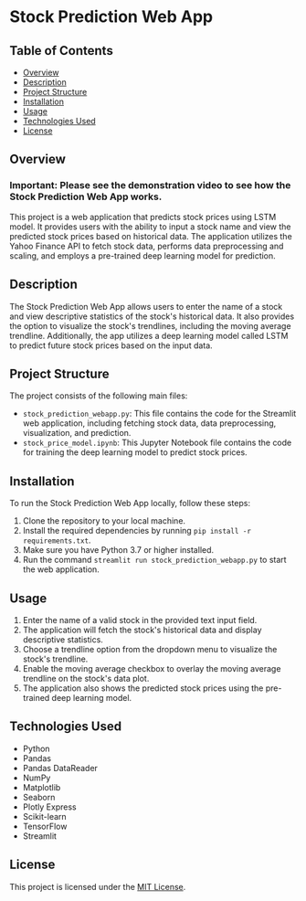 # Stock Prediction Web App

## Table of Contents
  * [Overview](#overview)
  * [Description](#description)
  * [Project Structure](#project-structure)
  * [Installation](#installation)
  * [Usage](#usage)
  * [Technologies Used](#technologies-used)
  * [License](#license)

## Overview
### Important: Please see the demonstration video to see how the Stock Prediction Web App works.
This project is a web application that predicts stock prices using LSTM model. It provides users with the ability to input a stock name and view the predicted stock prices based on historical data. The application utilizes the Yahoo Finance API to fetch stock data, performs data preprocessing and scaling, and employs a pre-trained deep learning model for prediction.

## Description
The Stock Prediction Web App allows users to enter the name of a stock and view descriptive statistics of the stock's historical data. It also provides the option to visualize the stock's trendlines, including the moving average trendline. Additionally, the app utilizes a deep learning model called LSTM to predict future stock prices based on the input data.

## Project Structure
The project consists of the following main files:
- `stock_prediction_webapp.py`: This file contains the code for the Streamlit web application, including fetching stock data, data preprocessing, visualization, and prediction.
- `stock_price_model.ipynb`: This Jupyter Notebook file contains the code for training the deep learning model to predict stock prices.

## Installation
To run the Stock Prediction Web App locally, follow these steps:
1. Clone the repository to your local machine.
2. Install the required dependencies by running `pip install -r requirements.txt`.
3. Make sure you have Python 3.7 or higher installed.
4. Run the command `streamlit run stock_prediction_webapp.py` to start the web application.

## Usage
1. Enter the name of a valid stock in the provided text input field.
2. The application will fetch the stock's historical data and display descriptive statistics.
3. Choose a trendline option from the dropdown menu to visualize the stock's trendline.
4. Enable the moving average checkbox to overlay the moving average trendline on the stock's data plot.
5. The application also shows the predicted stock prices using the pre-trained deep learning model.

## Technologies Used
- Python
- Pandas
- Pandas DataReader
- NumPy
- Matplotlib
- Seaborn
- Plotly Express
- Scikit-learn
- TensorFlow
- Streamlit

## License
This project is licensed under the [MIT License](LICENSE).

